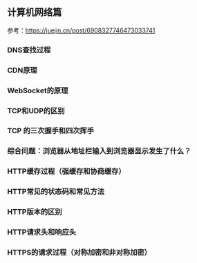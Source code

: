 ## 计算机网络篇
参考：https://juejin.cn/post/6908327746473033741

### DNS查找过程
### CDN原理
### WebSocket的原理
### TCP和UDP的区别
### TCP 的三次握手和四次挥手
### 综合问题：浏览器从地址栏输入到浏览器显示发生了什么？





### HTTP缓存过程（强缓存和协商缓存）
### HTTP常见的状态码和常见方法
### HTTP版本的区别
### HTTP请求头和响应头
### HTTPS的请求过程（对称加密和非对称加密）


